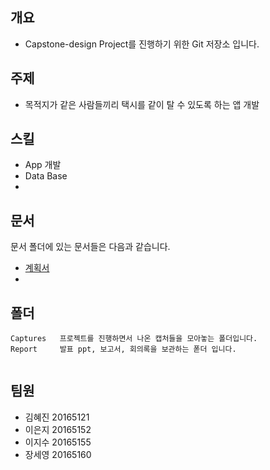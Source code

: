 ## 개요
- Capstone-design Project를 진행하기 위한 Git 저장소 입니다.

## 주제
- 목적지가 같은 사람들끼리 택시를 같이 탈 수 있도록 하는 앱 개발

## 스킬
- App 개발
- Data Base
-

## 문서
문서 폴더에 있는 문서들은 다음과 같습니다.
- [계획서](https://github.com/seoyo1/Capstone-design/blob/master/Report/ReadMe.md)
- 

## 폴더
```
Captures   프로젝트를 진행하면서 나온 캡처들을 모아놓는 폴더입니다.
Report     발표 ppt, 보고서, 회의록을 보관하는 폳더 입니다.


```

## 팀원
- 김혜진 20165121
- 이은지 20165152
- 이지수 20165155
- 장세영 20165160
